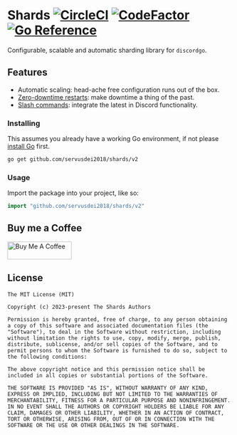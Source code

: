 # Shards [![CircleCI](https://dl.circleci.com/status-badge/img/gh/servusdei2018/shards/tree/master.svg?style=svg)](https://dl.circleci.com/status-badge/redirect/gh/servusdei2018/shards/tree/master) [![CodeFactor](https://www.codefactor.io/repository/github/servusdei2018/shards/badge)](https://www.codefactor.io/repository/github/servusdei2018/shards) [![Go Reference](https://pkg.go.dev/badge/github.com/servusdei2018/shards.svg)](https://pkg.go.dev/github.com/servusdei2018/shards/v2)

Configurable, scalable and automatic sharding library for `discordgo`.

## Features
 - Automatic scaling: head-ache free configuration runs out of the box.
 - [Zero-downtime restarts](https://pkg.go.dev/github.com/servusdei2018/shards#Manager.Restart): make downtime a thing of the past.
 - [Slash commands](https://pkg.go.dev/github.com/servusdei2018/shards#Manager.ApplicationCommandCreate): integrate the latest in Discord functionality.

### Installing

This assumes you already have a working Go environment, if not please [install Go](https://golang.org/doc/install) first.

```sh
go get github.com/servusdei2018/shards/v2
```

### Usage

Import the package into your project, like so:

```go
import "github.com/servusdei2018/shards/v2"
```

## Buy me a Coffee

<a href="https://www.buymeacoffee.com/nbracy" target="_blank"><img src="https://cdn.buymeacoffee.com/buttons/v2/default-red.png" alt="Buy Me A Coffee" style="height: 40px !important;width: 144px !important;" ></a>

## License
```
The MIT License (MIT)

Copyright (c) 2023-present The Shards Authors

Permission is hereby granted, free of charge, to any person obtaining a copy of this software and associated documentation files (the "Software"), to deal in the Software without restriction, including without limitation the rights to use, copy, modify, merge, publish, distribute, sublicense, and/or sell copies of the Software, and to permit persons to whom the Software is furnished to do so, subject to the following conditions:

The above copyright notice and this permission notice shall be included in all copies or substantial portions of the Software.

THE SOFTWARE IS PROVIDED "AS IS", WITHOUT WARRANTY OF ANY KIND, EXPRESS OR IMPLIED, INCLUDING BUT NOT LIMITED TO THE WARRANTIES OF MERCHANTABILITY, FITNESS FOR A PARTICULAR PURPOSE AND NONINFRINGEMENT. IN NO EVENT SHALL THE AUTHORS OR COPYRIGHT HOLDERS BE LIABLE FOR ANY CLAIM, DAMAGES OR OTHER LIABILITY, WHETHER IN AN ACTION OF CONTRACT, TORT OR OTHERWISE, ARISING FROM, OUT OF OR IN CONNECTION WITH THE SOFTWARE OR THE USE OR OTHER DEALINGS IN THE SOFTWARE.
```
